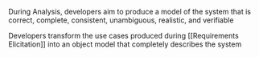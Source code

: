 During Analysis, developers aim to produce a model of the system that is correct, complete, consistent, unambiguous, realistic, and verifiable

Developers transform the use cases produced during [[Requirements Elicitation]] into an object model that completely describes the system